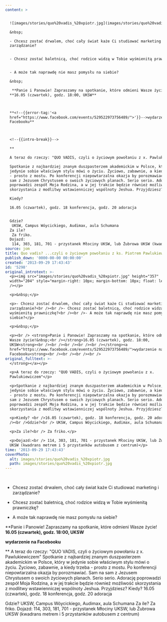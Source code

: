 ```yaml
---
content: >


  ![images/stories/quo%20vadis_%20xpiotr.jpg](images/stories/quo%20vadis_%20xpiotr.jpg)

  &nbsp;

  - Chcesz zostać drwalem, choć cały świat każe Ci studiować marketing i
  zarządzanie?


  - Chcesz zostać baletnicą, choć rodzice widzą w Tobie wyśmienitą prawniczkę?


  - A może tak naprawdę nie masz pomysłu na siebie?

  &nbsp;

   **Panie i Panowie! Zapraszamy na spotkanie, które odmieni Wasze życie!&nbsp;
  **16.05 (czwartek), godz. 18:00, UKSW**



  **<!--{{error-tag:'<a
  href="https://www.facebook.com/events/529522973756489/">'}}-->wydarzenie na
  Facebooku**



  <!--{{intro-break}}-->

  **

  A teraz do rzeczy: "QUO VADIS, czyli o życiowym powołaniu z x. Pawlukiewiczem"

  Spotkanie z najbardziej znanym duszpasterzem akademickim w Polsce, który w
  jedynie sobie właściwym stylu mówi o życiu. Życiowo, zabawnie, a kiedy trzeba
  - prosto z mostu. Po konferencji niepowtarzalna okazja by porozmawiać. Sam na
  sam z Jezusem Chrystusem o swoich życiowych planach. Serio serio. Adorację
  poprowadzi zespół Moja Rodzina, a w jej trakcie będzie również możliwość
  skorzystania z modlitwy wstawienniczej wspólnoty Jeshua. Przyjdziesz?

  Kiedy? 

  16.05 (czwartek), godz. 18 konferencja, godz. 20 adoracja


  Gdzie?
   UKSW, Campus Wóycickiego, Audimax, aula Schumana
  Za ile?
   Za friko.
  Dojazd:
   114, 303, 181, 701 - przystanek Młociny UKSW, lub Żubrowa UKSW (kwadrans metrem i 5 przystanków autobusem z centrum)
source: jom
title: Quo vadis? ...czyli o życiowym powołaniu z ks. Piotrem Pawlukiewiczem
publish_down: '0000-00-00 00:00:00'
created: '2013-09-29 17:43:43'
id: '5298'
original_introtext: >-
  <p><img src="images/stories/quo%20vadis_%20xpiotr.jpg" height="357"
  width="204" style="margin-right: 10px; margin-bottom: 10px; float: left;"
  /></p>

  <p>&nbsp;</p>

  <p>- Chcesz zostać drwalem, choć cały świat każe Ci studiować marketing i
  zarządzanie?<br /><br />- Chcesz zostać baletnicą, choć rodzice widzą w Tobie
  wyśmienitą prawniczkę?<br /><br />- A może tak naprawdę nie masz pomysłu na
  siebie?</p>

  <p>&nbsp;</p>

  <p><br /> <strong>Panie i Panowie! Zapraszamy na spotkanie, które odmieni
  Wasze życie!&nbsp;<br /></strong>16.05 (czwartek), godz. 18:00,
  UKSW<strong><br /><br /><br /><br /><br /></strong><a
  href="https://www.facebook.com/events/529522973756489/">wydarzenie na
  Facebooku<strong><br /><br /><br /><br />
original_fulltext: >-
  </strong></a></p>

  <p>A teraz do rzeczy: "QUO VADIS, czyli o życiowym powołaniu z x.
  Pawlukiewiczem"</p>

  <p>Spotkanie z najbardziej znanym duszpasterzem akademickim w Polsce, który w
  jedynie sobie właściwym stylu mówi o życiu. Życiowo, zabawnie, a kiedy trzeba
  - prosto z mostu. Po konferencji niepowtarzalna okazja by porozmawiać. Sam na
  sam z Jezusem Chrystusem o swoich życiowych planach. Serio serio. Adorację
  poprowadzi zespół Moja Rodzina, a w jej trakcie będzie również możliwość
  skorzystania z modlitwy wstawienniczej wspólnoty Jeshua. Przyjdziesz?</p>

  <p>Kiedy? <br />16.05 (czwartek), godz. 18 konferencja, godz. 20 adoracja<br
  /><br />Gdzie?<br /> UKSW, Campus Wóycickiego, Audimax, aula Schumana</p>

  <p>Za ile?<br /> Za friko.</p>

  <p>Dojazd:<br /> 114, 303, 181, 701 - przystanek Młociny UKSW, lub Żubrowa
  UKSW (kwadrans metrem i 5 przystanków autobusem z centrum)</p>
time: '2013-09-29 17:43:43'
coverPhoto:
  alt: images/stories/quo%20vadis_%20xpiotr.jpg
  path: images/stories/quo%20vadis_%20xpiotr.jpg
---
```

&nbsp;
- Chcesz zostać drwalem, choć cały świat każe Ci studiować marketing i zarządzanie?

- Chcesz zostać baletnicą, choć rodzice widzą w Tobie wyśmienitą prawniczkę?

- A może tak naprawdę nie masz pomysłu na siebie?
&nbsp;

 **Panie i Panowie! Zapraszamy na spotkanie, które odmieni Wasze życie!&nbsp;
**16.05 (czwartek), godz. 18:00, UKSW**


**<!--{{error-tag:'<a href="https://www.facebook.com/events/529522973756489/">'}}-->wydarzenie na Facebooku**


<!--{{intro-break}}-->
**
A teraz do rzeczy: "QUO VADIS, czyli o życiowym powołaniu z x. Pawlukiewiczem"
Spotkanie z najbardziej znanym duszpasterzem akademickim w Polsce, który w jedynie sobie właściwym stylu mówi o życiu. Życiowo, zabawnie, a kiedy trzeba - prosto z mostu. Po konferencji niepowtarzalna okazja by porozmawiać. Sam na sam z Jezusem Chrystusem o swoich życiowych planach. Serio serio. Adorację poprowadzi zespół Moja Rodzina, a w jej trakcie będzie również możliwość skorzystania z modlitwy wstawienniczej wspólnoty Jeshua. Przyjdziesz?
Kiedy? 
16.05 (czwartek), godz. 18 konferencja, godz. 20 adoracja

Gdzie?
 UKSW, Campus Wóycickiego, Audimax, aula Schumana
Za ile?
 Za friko.
Dojazd:
 114, 303, 181, 701 - przystanek Młociny UKSW, lub Żubrowa UKSW (kwadrans metrem i 5 przystanków autobusem z centrum)


<!--{{json:{"created_date":"2013-09-29 17:43:43","publish_down":"0000-00-00 00:00:00","id":"5298"}}}-->